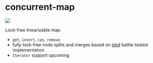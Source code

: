 # concurrent-map

<a href="https://docs.rs/concurrent-map"><img src="https://docs.rs/concurrent-map/badge.svg"></a>

Lock-free linearizable map.

* `get`, `insert`, `cas`, `remove`
* fully lock-free node splits and merges based on [sled](https://sled.rs) battle-tested implementation
* `Iterator` support upcoming
